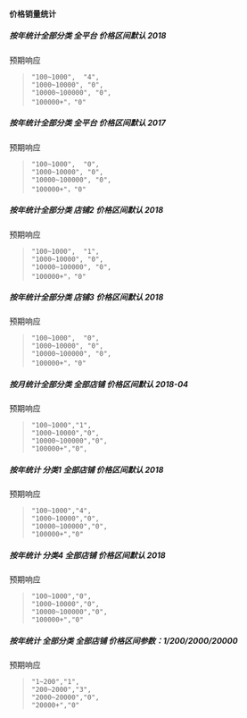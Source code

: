 #### 价格销量统计

##### 按年统计全部分类 全平台 价格区间默认 2018

预期响应

> ```
> "100~1000",  "4",
> "1000~10000", "0",
> "10000~100000", "0",
> "100000+"，"0"
> ```

##### 按年统计全部分类 全平台 价格区间默认 2017

预期响应

> ```
> "100~1000",  "0",
> "1000~10000", "0",
> "10000~100000", "0",
> "100000+"，"0"
> ```

##### 按年统计全部分类 店铺2 价格区间默认 2018

预期响应

> ```
> "100~1000",  "1",
> "1000~10000", "0",
> "10000~100000", "0",
> "100000+"，"0"
> ```



##### 按年统计全部分类 店铺3 价格区间默认 2018

预期响应

> ```
> "100~1000",  "0",
> "1000~10000", "0",
> "10000~100000", "0",
> "100000+"，"0"
> ```



##### 按月统计全部分类 全部店铺 价格区间默认 2018-04

预期响应

> ```
> "100~1000","1",
> "1000~10000","0",
> "10000~100000","0",
> "100000+","0", 
> ```



##### 按年统计 分类1 全部店铺 价格区间默认 2018

预期响应

> ```
> "100~1000","4",
> "1000~10000","0",
> "10000~100000","0",
> "100000+","0" 
> ```



##### 按年统计 分类4 全部店铺 价格区间默认 2018

预期响应

> ```
> "100~1000","0",
> "1000~10000","0",
> "10000~100000","0",
> "100000+","0" 
> ```





##### 按年统计 全部分类 全部店铺 价格区间参数：1/200/2000/20000

预期响应

> ```
> "1~200","1",
> "200~2000","3",
> "2000~20000","0",
> "20000+","0" 
> ```

